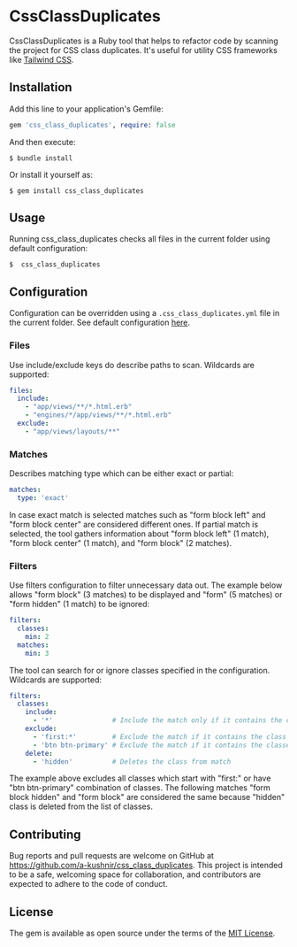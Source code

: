 # CssClassDuplicates

CssClassDuplicates is a Ruby tool that helps to refactor code by scanning the project for CSS class duplicates. It's useful for utility CSS frameworks like [Tailwind CSS](https://tailwindcss.com/). 

## Installation

Add this line to your application's Gemfile:

```ruby
gem 'css_class_duplicates', require: false
```

And then execute:

    $ bundle install

Or install it yourself as:

    $ gem install css_class_duplicates

## Usage

Running css_class_duplicates checks all files in the current folder using default configuration:

    $  css_class_duplicates

## Configuration

Configuration can be overridden using a `.css_class_duplicates.yml` file in the current folder. See default configuration [here](https://github.com/a-kushnir/css_class_duplicates/blob/main/config/default.yml).

### Files

Use include/exclude keys do describe paths to scan. Wildcards are supported:

```yaml
files:
  include:
    - "app/views/**/*.html.erb"
    - "engines/*/app/views/**/*.html.erb"
  exclude:
    - "app/views/layouts/**"
```

### Matches

Describes matching type which can be either exact or partial:

```yaml
matches:
  type: 'exact'
```

In case exact match is selected matches such as "form block left" and "form block center" are considered different ones. If partial match is selected, the tool gathers information about "form block left" (1 match), "form block center" (1 match), and "form block" (2 matches).

### Filters

Use filters configuration to filter unnecessary data out. The example below allows "form block" (3 matches) to be displayed and "form" (5 matches) or "form hidden" (1 match) to be ignored: 

```yaml
filters:
  classes:
    min: 2
  matches:
    min: 3
```

The tool can search for or ignore classes specified in the configuration. Wildcards are supported:

```yaml
filters:
  classes:
    include:
      - '*'               # Include the match only if it contains the class
    exclude:
      - 'first:*'         # Exclude the match if it contains the class
      - 'btn btn-primary' # Exclude the match if it contains the classes
    delete:
      - 'hidden'          # Deletes the class from match
```

The example above excludes all classes which start with "first:" or have "btn btn-primary" combination of classes. The following matches "form block hidden" and "form block" are considered the same because "hidden" class is deleted from the list of classes. 

## Contributing

Bug reports and pull requests are welcome on GitHub at https://github.com/a-kushnir/css_class_duplicates. This project is intended to be a safe, welcoming space for collaboration, and contributors are expected to adhere to the code of conduct.

## License

The gem is available as open source under the terms of the [MIT License](https://opensource.org/licenses/MIT).
